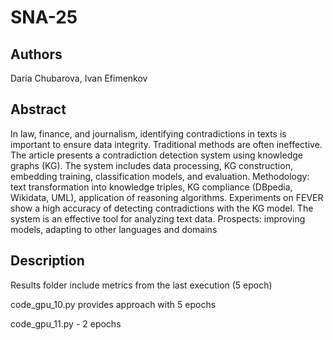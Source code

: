 # SNA-25
## Authors
Daria Chubarova, Ivan Efimenkov
## Abstract
In law, finance, and journalism, identifying contradictions in texts is important to ensure data integrity. Traditional methods are often ineffective. The article presents a contradiction detection system using knowledge graphs (KG). The system includes data processing, KG construction, embedding training, classification models, and evaluation. Methodology: text transformation into knowledge triples, KG compliance (DBpedia, Wikidata, UML), application of reasoning algorithms. Experiments on FEVER show a high accuracy of detecting contradictions with the KG model. The system is an effective tool for analyzing text data. Prospects: improving models, adapting to other languages and domains
## Description
Results folder include metrics from the last execution (5 epoch)

code_gpu_10.py provides approach with 5 epochs

code_gpu_11.py - 2 epochs
